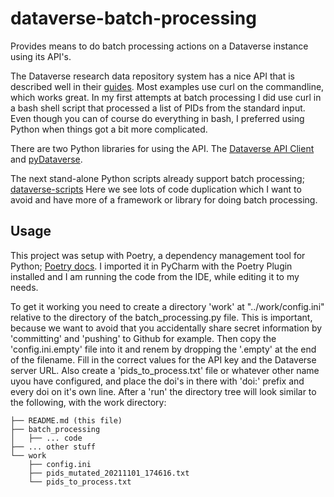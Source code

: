 # dataverse-batch-processing
Provides means to do batch processing actions on a Dataverse instance 
using its API's. 

The Dataverse research data repository system has a nice API that is described well 
in their [guides](https://guides.dataverse.org/en/latest/api/index.html).
Most examples use curl on the commandline, which works great. 
In my first attempts at batch processing I did use curl in a bash shell script 
that processed a list of PIDs from the standard input. 
Even though you can of course do everything in bash, 
I preferred using Python when things got a bit more complicated. 

There are two Python libraries for using the API. 
The [Dataverse API Client](https://github.com/IQSS/dataverse-client-python)
and [pyDataverse](https://pydataverse.readthedocs.io/en/latest/). 

The next stand-alone Python scripts already support batch processing; [dataverse-scripts](https://github.com/jggautier/dataverse_scripts)
Here we see lots of code duplication which I want to avoid and have more of a framework or library for doing batch processing. 

 
Usage
-----
 
This project was setup with Poetry, a dependency management tool for Python; [Poetry docs](https://python-poetry.org/docs/). 
I imported it in PyCharm with the Poetry Plugin installed 
and I am running the code from the IDE, while editing it to my needs. 

To get it working you need to create a directory 'work' at "../work/config.ini" relative to the directory of the batch_processing.py file. 
This is important, because we want to avoid that you accidentally share secret information 
by 'committing' and 'pushing' to Github for example. 
Then copy the 'config.ini.empty' file into it and renem by dropping the '.empty' at the end of the filename. 
Fill in the correct values for the API key and the Dataverse server URL. 
Also create a 'pids_to_process.txt' file or whatever other name uyou have configured, 
and place the doi's in there with 'doi:' prefix and every doi on it's own line. 
After a 'run' the directory tree will look similar to the following, with the work directory: 

```
├── README.md (this file)
├── batch_processing
│   ├── ... code
├── ... other stuff
└── work
    ├── config.ini
    ├── pids_mutated_20211101_174616.txt
    └── pids_to_process.txt
```

